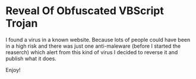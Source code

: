 # Reveal Of Obfuscated VBScript Trojan
I found a virus in a known website. Because lots of people could have been in a high risk and there was just one anti-maleware (before I started the reaserch) which alert from this kind of virus I decided to reverse it and publish what it does.

Enjoy!
